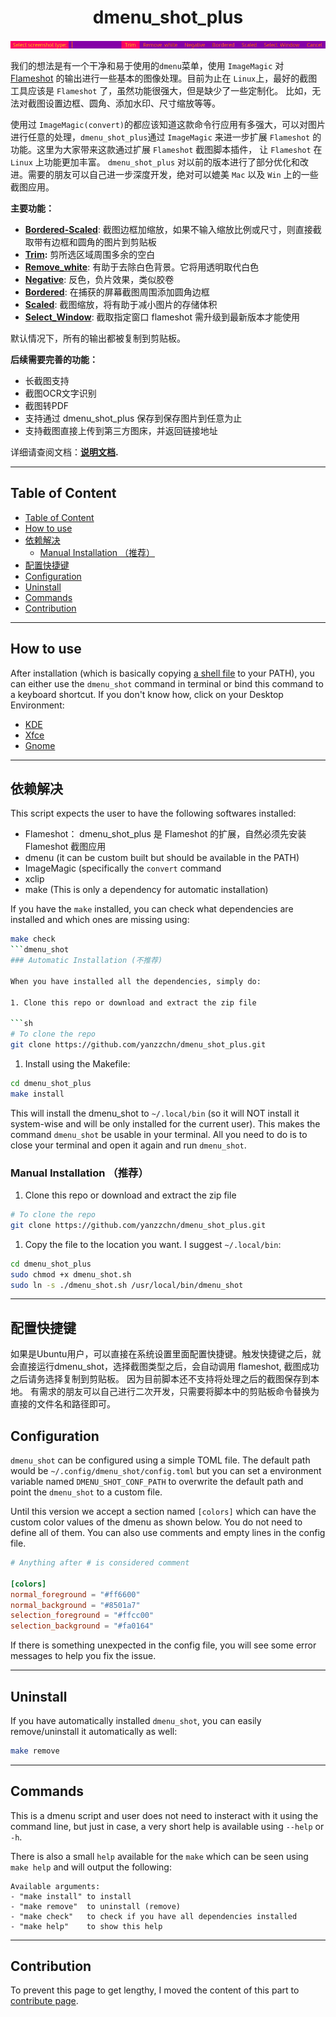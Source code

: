 <h1 align="center">dmenu_shot_plus</h1>
<p align="center">
  <a href="https://github.com/yanzzchn/dmenu_shot_plus">
    <img alt="dmenu_shot screenshot" src="./assets/menu_screenshot.png"/>
  </a>
</p>

 

我们的想法是有一个干净和易于使用的`dmenu`菜单，使用 `ImageMagic` 对 [Flameshot](https://flameshot.org) 的输出进行一些基本的图像处理。目前为止在 `Linux`上，最好的截图工具应该是 `Flameshot` 了，虽然功能很强大，但是缺少了一些定制化。 比如，无法对截图设置边框、圆角、添加水印、尺寸缩放等等。

使用过 `ImageMagic(convert)`的都应该知道这款命令行应用有多强大，可以对图片进行任意的处理，`dmenu_shot_plus`通过 `ImageMagic` 来进一步扩展 `Flameshot` 的功能。这里为大家带来这款通过扩展 `Flameshot` 截图脚本插件， 让 `Flameshot` 在 `Linux` 上功能更加丰富。 `dmenu_shot_plus` 对以前的版本进行了部分优化和改进。需要的朋友可以自己进一步深度开发，绝对可以媲美 `Mac` 以及 `Win` 上的一些截图应用。

**主要功能：**
- **[Bordered-Scaled](docs/actions.md#border-scaled)**: 截图边框加缩放，如果不输入缩放比例或尺寸，则直接截取带有边框和圆角的图片到剪贴板
- **[Trim](docs/actions.md#trim):** 剪所选区域周围多余的空白
- **[Remove_white](./docs/actions.md#remove_whilte)**: 有助于去除白色背景。它将用透明取代白色
- **[Negative](./docs/actions.md#negative)**: 反色，负片效果，类似胶卷
- **[Bordered](docs/actions.md#Bordered)**: 在捕获的屏幕截图周围添加圆角边框
- **[Scaled](docs/actions.md#scaled)**: 截图缩放，将有助于减小图片的存储体积
- **[Select_Window](docs/actions.md#select_window)**: 截取指定窗口 flameshot 需升级到最新版本才能使用

默认情况下，所有的输出都被复制到剪贴板。

**后续需要完善的功能：**
- 长截图支持
- 截图OCR文字识别
- 截图转PDF
- 支持通过 dmenu_shot_plus 保存到保存图片到任意为止
- 支持截图直接上传到第三方图床，并返回链接地址


详细请查阅文档：**[说明文档](docs/actions.md).**

-------

## Table of Content
- [Table of Content](#table-of-content)
- [How to use](#how-to-use)
- [依赖解决](#依赖解决)
  - [Manual Installation （推荐）](#manual-installation-推荐)
- [配置快捷键](#配置快捷键)
- [Configuration](#configuration)
- [Uninstall](#uninstall)
- [Commands](#commands)
- [Contribution](#contribution)

-------

## How to use

After installation (which is basically copying [a shell file](https://github.com/yanzzchn/dmenu_shot_plus/dmenu_shot.sh) to your PATH), you can either use the `dmenu_shot` command in terminal or bind this command to a keyboard shortcut. If you don't know how, click on your Desktop Environment:

- [KDE](https://userbase.kde.org/Tutorials/hotkeys)
- [Xfce](https://docs.xfce.org/xfce/xfce4-settings/keyboard)
- [Gnome](https://help.gnome.org/users/gnome-help/stable/keyboard-shortcuts-set.html.en)

-------

## 依赖解决

This script expects the user to have the following softwares installed:
- Flameshot： dmenu_shot_plus 是 Flameshot 的扩展，自然必须先安装 Flameshot 截图应用
- dmenu (it can be custom built but should be available in the PATH)
- ImageMagic (specifically the `convert` command
- xclip
- make (This is only a dependency for automatic installation)

If you have the `make` installed, you can check what dependencies are installed and which ones are missing using:

```sh
make check
```dmenu_shot
### Automatic Installation (不推荐)

When you have installed all the dependencies, simply do:

1. Clone this repo or download and extract the zip file

```sh
# To clone the repo
git clone https://github.com/yanzzchn/dmenu_shot_plus.git 
```


1. Install using the Makefile:

```sh
cd dmenu_shot_plus
make install
```

This will install the dmenu_shot to `~/.local/bin` (so it will NOT install it system-wise and will be only installed for the current user). This makes the command `dmenu_shot` be usable in your terminal. All you need to do is to close your terminal and open it again and run `dmenu_shot`. 

### Manual Installation （推荐）

1. Clone this repo or download and extract the zip file

```sh
# To clone the repo
git clone https://github.com/yanzzchn/dmenu_shot_plus.git 
```


1. Copy the file to the location you want. I suggest `~/.local/bin`:

```sh
cd dmenu_shot_plus
sudo chmod +x dmenu_shot.sh
sudo ln -s ./dmenu_shot.sh /usr/local/bin/dmenu_shot
```

-------


## 配置快捷键

如果是Ubuntu用户，可以直接在系统设置里面配置快捷键。触发快捷键之后，就会直接运行dmenu_shot，选择截图类型之后，会自动调用 flameshot, 截图成功之后请务选择复制到剪贴板。 因为目前脚本还不支持将处理之后的截图保存到本地。
有需求的朋友可以自己进行二次开发，只需要将脚本中的剪贴板命令替换为直接的文件名和路径即可。


## Configuration

`dmenu_shot` can be configured using a simple TOML file. The default path would be `~/.config/dmenu_shot/config.toml` but you can set a environment variable named `DMENU_SHOT_CONF_PATH` to overwrite the default path and point the `dmenu_shot` to a custom file.

Until this version we accept a section named `[colors]` which can have the custom color values of the dmenu as shown below. You do not need to define all of them. You can also use comments and empty lines in the config file.

``` toml
# Anything after # is considered comment

[colors]
normal_foreground = "#ff6600"
normal_background = "#8501a7"
selection_foreground = "#ffcc00"
selection_background = "#fa0164"
```

If there is something unexpected in the config file, you will see some error messages to help you fix the issue.

-------

## Uninstall

If you have automatically installed `dmenu_shot`, you can easily remove/uninstall it automatically as well:

```sh
make remove
```

-------

## Commands

This is a dmenu script and user does not need to insteract with it using the command line, but just in case, a very short help is available using `--help` or `-h`.

There is also a small `help` available for the `make` which can be seen using `make help` and will output the following:

```
Available arguments:
- "make install" to install
- "make remove"  to uninstall (remove)
- "make check"   to check if you have all dependencies installed
- "make help"    to show this help
```

-------

## Contribution

To prevent this page to get lengthy, I moved the content of this part to [contribute page](https://github.com/yanzzchn/dmenu_shot/src/branch/main/docs/contribute.md).
